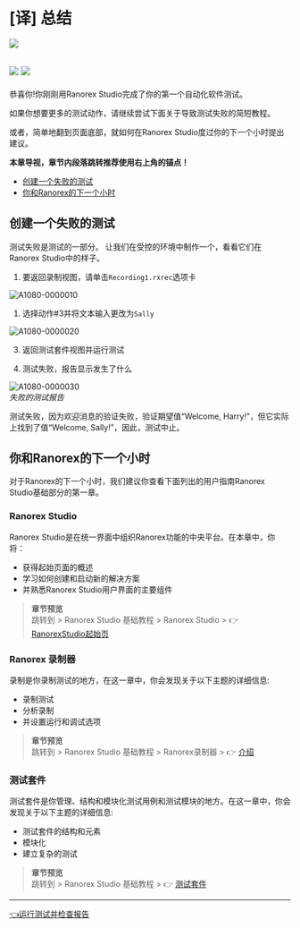 # [译] 总结

[![](https://img.shields.io/badge/OfficialPage-ClickMe-blue.svg?longCache=true&style=flat-square)][0]  

[![](https://img.shields.io/badge/Translator-Taylortaurus-42B983.svg?longCache=true&style=flat-square)](https://github.com/taylortaurus) 
![](https://img.shields.io/badge/TranslateTime-2019年9月6日-green.svg?longCache=true&style=flat-square)
---

恭喜你!你刚刚用Ranorex Studio完成了你的第一个自动化软件测试。

如果你想要更多的测试动作，请继续尝试下面关于导致测试失败的简短教程。

或者，简单地翻到页面底部，就如何在Ranorex Studio度过你的下一个小时提出建议。

**本章导视，章节内段落跳转推荐使用右上角的锚点！**

- [创建一个失败的测试](#创建一个失败的测试)
- [你和Ranorex的下一个小时](#你和ranorex的下一个小时)

## 创建一个失败的测试

测试失败是测试的一部分。 让我们在受控的环境中制作一个，看看它们在Ranorex Studio中的样子。

1. 要返回录制视图，请单击`Recording1.rxrec`选项卡

![A1080-0000010](https://gitee.com/taylortaurus/RX_UserGuide_GitBook_Picbed/raw/master/Ranorizeyourselfin20minutes/A1080-0000010.png)

1. 选择动作#3并将文本输入更改为`Sally`  

![A1080-0000020](https://gitee.com/taylortaurus/RX_UserGuide_GitBook_Picbed/raw/master/Ranorizeyourselfin20minutes/A1080-0000020.png)

3. 返回测试套件视图并运行测试
   
4. 测试失败，报告显示发生了什么

![A1080-0000030](https://gitee.com/taylortaurus/RX_UserGuide_GitBook_Picbed/raw/master/Ranorizeyourselfin20minutes/A1080-0000030.png)  
*失败的测试报告*  

测试失败，因为欢迎消息的验证失败，验证期望值“Welcome, Harry!”，但它实际上找到了值“Welcome, Sally!”，因此，测试中止。


## 你和Ranorex的下一个小时

对于Ranorex的下一个小时，我们建议你查看下面列出的用户指南Ranorex Studio基础部分的第一章。

### Ranorex Studio

Ranorex Studio是在统一界面中组织Ranorex功能的中央平台。在本章中，你将：

- 获得起始页面的概述
- 学习如何创建和启动新的解决方案
- 并熟悉Ranorex Studio用户界面的主要组件

> **章节预览**  
> 跳转到 \> Ranorex Studio 基础教程 \> Ranorex Studio \> 👉 [RanorexStudio起始页][1]

### Ranorex 录制器

录制是你录制测试的地方，在这一章中，你会发现关于以下主题的详细信息:

- 录制测试
- 分析录制
- 并设置运行和调试选项

> **章节预览**  
> 跳转到 \> Ranorex Studio 基础教程 \> Ranorex录制器 \> 👉 [介绍][2]

### 测试套件

测试套件是你管理、结构和模块化测试用例和测试模块的地方。在这一章中，你会发现关于以下主题的详细信息:

- 测试套件的结构和元素
- 模块化
- 建立复杂的测试

> **章节预览**  
> 跳转到 \> Ranorex Studio 基础教程 \>  👉 [测试套件][3]

---
[👈运行测试并检查报告][4]



[0]: https://www.ranorex.com/help/latest/ranorex-studio-fundamentals/ranorex-studio-fundamentals/summary/
[1]: ..//..//ranorex-studio-fundamentals/ranorex-studio/ranorex-studio-startpage.html
[2]: ..//..//ranorex-studio-fundamentals/ranorex-recorder/introduction.html
[3]: ..//..//ranorex-studio-fundamentals/test-suite/introduction.html
[4]: .\6-run-test-check-report.html